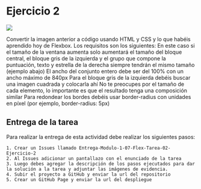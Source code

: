 # Ejercicio 2

![](https://storage.googleapis.com/academia-geek-general-bucket/modulo-1/modulo_1_img_29.png)

Convertir la imagen anterior a código usando HTML y CSS y lo que habéis aprendido hoy de Flexbox. Los requisitos son los siguientes:
En este caso si el tamaño de la ventana aumenta solo aumentará el tamaño del bloque central, el bloque gris de la izquierda y el grupo que compone la puntuación, texto y estrella de la derecha siempre tendrán el mismo tamaño (ejemplo abajo)
El ancho del conjunto entero debe ser del     100% con un ancho máximo de 840px
Para el bloque gris de la izquierda debéis buscar una imagen cuadrada y colocarla ahí
No te preocupes por el tamaño de cada elemento, lo importante es que el resultado tenga una composición similar
Para redondear los bordes debéis usar border-radius con unidades en píxel (por ejemplo, border-radius: 5px)

## Entrega de la tarea

Para realizar la entrega de esta actividad debe realizar los siguientes pasos:

    1. Crear un Issues llamado Entrega-Modulo-1-07-Flex-Tarea-02-Ejercicio-2
    2. Al Issues adicionar un pantallazo con el enunciado de la tarea
    3. Luego debes agregar la descripción de los pasos ejecutados para dar la solución a la tarea y adjuntar las imágenes de evidencia.
    4. Subir el proyecto a GitHub y enviar la url del repositorio
    5. Crear un GitHub Page y enviar la url del despliegue